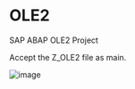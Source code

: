# OLE2
SAP ABAP OLE2 Project

Accept the Z_OLE2 file as main.

![image](https://github.com/atakanady/OLE2/assets/79115077/ce5f0bb0-4085-47bd-90f9-6c52339d759d)
